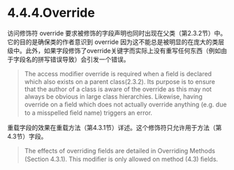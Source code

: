 # 4.4.4.Override

访问修饰符 override 要求被修饰的字段声明也同时出现在父类（第2.3.2节）中。它的目的是确保类的作者意识到 override 因为这不能总是被明显的在庞大的类层级中。此外，如果字段修饰了override关键字而实际上没有重写任何东西（例如由于字段名的拼写错误导致）会引发一个错误。

> The access modiﬁer override is required when a ﬁeld is declared which also exists on a parent class(2.3.2). Its purpose is to ensure that the author of a class is aware of the override as this may not always be obvious in large class hierarchies. Likewise, having override on a ﬁeld which does not actually override anything (e.g. due to a misspelled ﬁeld name) triggers an error.

重载字段的效果在重载方法（第4.3.1节）详述。这个修饰符只允许用于方法（第4.3节）字段。

> The effects of overriding ﬁelds are detailed in Overriding Methods (Section 4.3.1). This modiﬁer is only allowed on method (4.3) ﬁelds.